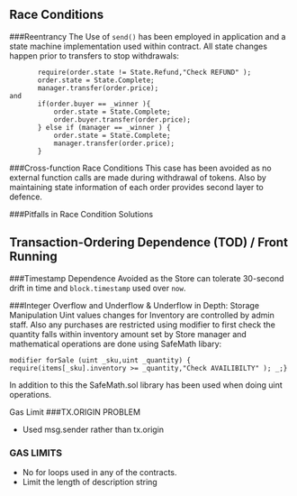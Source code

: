 ## Race Conditions

###Reentrancy
The Use of `send()` has been employed in application and a state machine implementation used within contract. All state changes happen prior to transfers to stop withdrawals:
```
       require(order.state != State.Refund,"Check REFUND" );
       order.state = State.Complete;
       manager.transfer(order.price);
and
       if(order.buyer == _winner ){
           order.state = State.Complete;
           order.buyer.transfer(order.price);
       } else if (manager == _winner ) {
           order.state = State.Complete;
           manager.transfer(order.price);
       }
```

###Cross-function Race Conditions
This case has been avoided as no external function calls are made during withdrawal of tokens. Also by maintaining state information of each order provides second layer to defence.

###Pitfalls in Race Condition Solutions

## Transaction-Ordering Dependence (TOD) / Front Running

###Timestamp Dependence
Avoided as the Store can tolerate 30-second drift in time and `block.timestamp` used over `now`.

###Integer Overflow and Underflow & Underflow in Depth: Storage Manipulation
Uint values changes for Inventory are controlled by admin staff. Also any purchases are restricted using modifier to first check the quantity falls within inventory amount set by Store manager and mathematical operations are done using SafeMath libary:
```
modifier forSale (uint _sku,uint _quantity) { require(items[_sku].inventory >= _quantity,"Check AVAILIBILTY" ); _;}
```
In addition to this the SafeMath.sol library has been used when doing uint operations.

Gas Limit
###TX.ORIGIN PROBLEM
- Used msg.sender rather than tx.origin

### GAS LIMITS
- No for loops used in any of the contracts.
- Limit the length of description string 